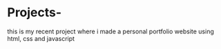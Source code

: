 # Projects-
this is my recent project where i made a personal portfolio website using html, css and javascript
